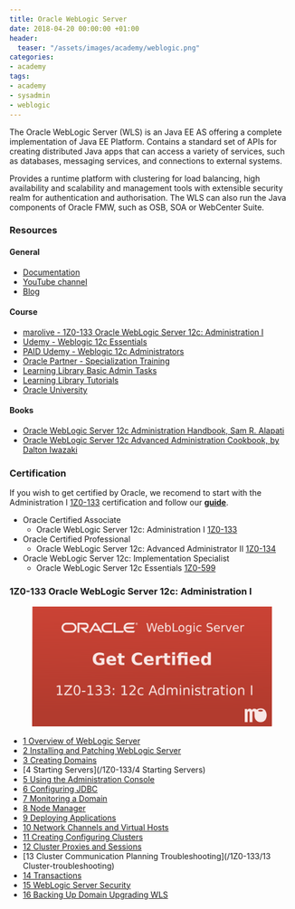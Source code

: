 ```yaml
---
title: Oracle WebLogic Server
date: 2018-04-20 00:00:00 +01:00
header:
  teaser: "/assets/images/academy/weblogic.png"
categories:
- academy
tags:
- academy
- sysadmin
- weblogic
---
```


The Oracle WebLogic Server (WLS) is an Java EE AS offering a complete implementation of Java EE Platform.
Contains a standard set of APIs for creating distributed Java apps that can access a variety of services, such as databases, messaging services, and connections to external systems.

Provides a runtime platform with clustering for load balancing, high availability and scalability and  management tools with extensible security realm for authentication and authorisation.
The WLS can also run the Java components of Oracle FMW, such as OSB, SOA or WebCenter Suite.

### Resources

#### General
* [Documentation](https://docs.oracle.com/middleware/1212/wls/index.html)
* [YouTube channel](http://www.youtube.com/user/OracleWebLogic)
* [Blog](https://blogs.oracle.com/weblogicserver/)

#### Course
* [marolive - 1Z0-133 Oracle WebLogic Server 12c: Administration I](/1Z0-133/0-start/)
* [Udemy - Weblogic 12c Essentials](https://www.udemy.com/learn-oracle-weblogic-12c-essentials)
* [PAID Udemy - Weblogic 12c Administrators](https://www.udemy.com/oracle-weblogic-12c-for-administrators/)
* [Oracle Partner - Specialization Training](https://competencycenter.oracle.com/opncc/full_glp.cc?group_id=22243)
* [Learning Library Basic Admin Tasks](https://apexapps.oracle.com/pls/apex/f?p=44785:24:105172019871425:::24:P24_CONTENT_ID,P24_PREV_PAGE:6079,24)
* [Learning Library Tutorials](https://apexapps.oracle.com/pls/apex/f?p=44785:24:11999717944735::NO:RP,24:P24_CONTENT_ID,P24_PREV_PAGE:12304,2)
* [Oracle University](http://ilearning.oracle.com/ilearn/en/learner/jsp/category.jsp?keywords=&btn=&srchfor=&start=0&sortby=-1&sortasc=null&categoryid=28758)

#### Books
* [Oracle WebLogic Server 12c Administration Handbook, Sam R. Alapati](https://www.amazon.com/Oracle-WebLogic-Server-Administration-Handbook/dp/0071825355)
* [Oracle WebLogic Server 12c Advanced Administration Cookbook, by Dalton Iwazaki](https://www.amazon.com/Oracle-WebLogic-Advanced-Administration-Cookbook/dp/184968684X)

### Certification

If you wish to get certified by Oracle, we recomend to start with the Administration I [1Z0-133](https://education.oracle.com/pls/web_prod-plq-dad/db_pages.getpage?page_id=654&get_params=p_id:195) certification and follow our **[guide](/1Z0-133/0-start/)**.

* Oracle Certified Associate
  * Oracle WebLogic Server 12c: Administration I [1Z0-133](https://education.oracle.com/pls/web_prod-plq-dad/db_pages.getpage?page_id=654&get_params=p_id:195)
* Oracle Certified Professional
  * Oracle WebLogic Server 12c: Advanced Administrator II [1Z0-134](https://education.oracle.com/pls/web_prod-plq-dad/db_pages.getpage?page_id=654&get_params=p_id:195)
* Oracle WebLogic Server 12c: Implementation Specialist
  * Oracle WebLogic Server 12c Essentials [1Z0-599](https://education.oracle.com/pls/web_prod-plq-dad/db_pages.getpage?page_id=654&get_params=p_id:136)

### 1Z0-133 Oracle WebLogic Server 12c: Administration I

<figure>
	<img src="/assets/images/1Z0-133/1Z0-133_oracle_certification.png">
</figure>

* [1 Overview of WebLogic Server](/1Z0-133/1-overview/)
* [2 Installing and Patching WebLogic Server](/1Z0-133/2-install-patch)
* [3 Creating Domains](/1Z0-133/3-creating-domains/)
* [4 Starting Servers](/1Z0-133/4 Starting Servers)
* [5 Using the Administration Console](/1Z0-133/5-admin-console)
* [6 Configuring JDBC](/1Z0-133/6-config-jdbc)
* [7 Monitoring a Domain](/1Z0-133/7-monitor-domain)
* [8 Node Manager](/1Z0-133/8-nodemanager)
* [9 Deploying Applications](/1Z0-133/9-deploy-apps)
* [10 Network Channels and Virtual Hosts](/1Z0-133/10-network-ch-vhosts)
* [11 Creating Configuring Clusters](/1Z0-133/11-config-clusters)
* [12 Cluster Proxies and Sessions](/1Z0-133/12-cluster-proxies-sessions)
* [13 Cluster Communication Planning Troubleshooting](/1Z0-133/13 Cluster-troubleshooting)
* [14 Transactions](/1Z0-133/14-transactions)
* [15 WebLogic Server Security](/1Z0-133/15-security)
* [16 Backing Up Domain Upgrading WLS](/1Z0-133/16-backup-upgrade)
